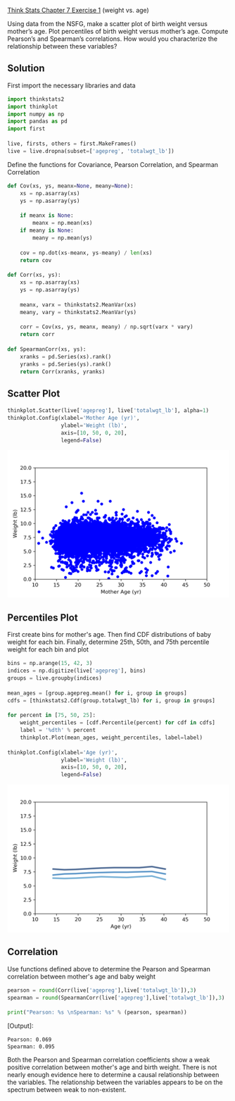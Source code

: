 [Think Stats Chapter 7 Exercise 1](http://greenteapress.com/thinkstats2/html/thinkstats2008.html#toc70) (weight vs. age)

Using data from the NSFG, make a scatter plot of birth weight versus mother’s age. Plot percentiles of birth weight versus mother’s age. Compute Pearson’s and Spearman’s correlations. How would you characterize the relationship between these variables?

## Solution

First import the necessary libraries and data

```python
import thinkstats2
import thinkplot
import numpy as np
import pandas as pd
import first

live, firsts, others = first.MakeFrames()
live = live.dropna(subset=['agepreg', 'totalwgt_lb'])
```

Define the functions for Covariance, Pearson Correlation, and Spearman Correlation

```python
def Cov(xs, ys, meanx=None, meany=None):
    xs = np.asarray(xs)
    ys = np.asarray(ys)

    if meanx is None:
        meanx = np.mean(xs)
    if meany is None:
        meany = np.mean(ys)

    cov = np.dot(xs-meanx, ys-meany) / len(xs)
    return cov

def Corr(xs, ys):
    xs = np.asarray(xs)
    ys = np.asarray(ys)

    meanx, varx = thinkstats2.MeanVar(xs)
    meany, vary = thinkstats2.MeanVar(ys)

    corr = Cov(xs, ys, meanx, meany) / np.sqrt(varx * vary)
    return corr

def SpearmanCorr(xs, ys):
    xranks = pd.Series(xs).rank()
    yranks = pd.Series(ys).rank()
    return Corr(xranks, yranks)
```

## Scatter Plot

```python
thinkplot.Scatter(live['agepreg'], live['totalwgt_lb'], alpha=1)
thinkplot.Config(xlabel='Mother Age (yr)',
                 ylabel='Weight (lb)',
                 axis=[10, 50, 0, 20],
                 legend=False)
```

![Age vs Weight Scatter Plot](age_weight_scatter.png)

## Percentiles Plot

First create bins for mother's age. Then find CDF distributions of baby weight for each bin. Finally, determine 25th, 50th, and 75th percentile weight for each bin and plot

```python
bins = np.arange(15, 42, 3)
indices = np.digitize(live['agepreg'], bins)
groups = live.groupby(indices)

mean_ages = [group.agepreg.mean() for i, group in groups]
cdfs = [thinkstats2.Cdf(group.totalwgt_lb) for i, group in groups]

for percent in [75, 50, 25]:
    weight_percentiles = [cdf.Percentile(percent) for cdf in cdfs]
    label = '%dth' % percent
    thinkplot.Plot(mean_ages, weight_percentiles, label=label)
    
thinkplot.Config(xlabel='Age (yr)',
                 ylabel='Weight (lb)',
                 axis=[10, 50, 0, 20],
                 legend=False)
```

![Age vs Weight Percentile Plot](age_weight_percentiles.png)

## Correlation

Use functions defined above to determine the Pearson and Spearman correlation between mother's age and baby weight

```python
pearson = round(Corr(live['agepreg'],live['totalwgt_lb']),3)
spearman = round(SpearmanCorr(live['agepreg'],live['totalwgt_lb']),3)

print("Pearson: %s \nSpearman: %s" % (pearson, spearman))
```

[Output]:

```
Pearson: 0.069 
Spearman: 0.095
```

Both the Pearson and Spearman correlation coefficients show a weak positive correlation between mother's age and birth weight. There is not nearly enough evidence here to determine a causal relationship between the variables. The relationship between the variables appears to be on the spectrum between weak to non-existent.
